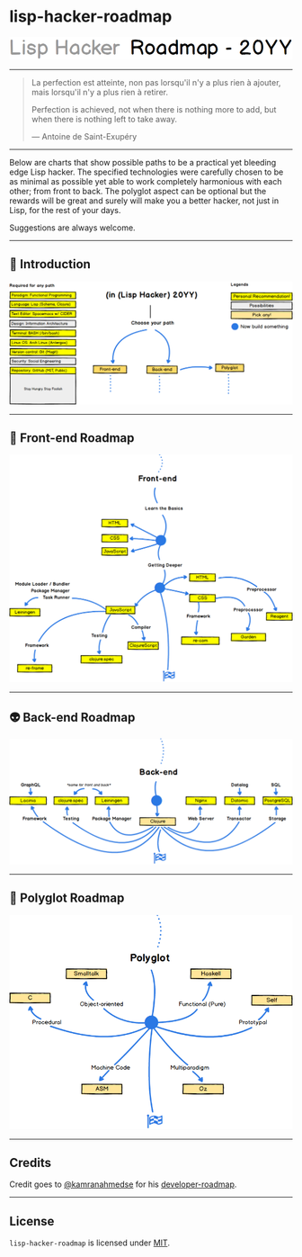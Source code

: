 lisp-hacker-roadmap
===================

![Lisp Hacker Roadmap](./project-files/banner.png)

-------------------------------------------------------------------------------

> La perfection est atteinte, non pas lorsqu'il n'y a plus rien à ajouter, mais lorsqu'il n'y a plus rien à retirer.
>
> Perfection is achieved, not when there is nothing more to add, but when there is nothing left to take away.
>
> &mdash; Antoine de Saint-Exupéry

-------------------------------------------------------------------------------

Below are charts that show possible paths to be a practical yet bleeding edge Lisp hacker.
The specified technologies were carefully chosen to be as minimal as possible yet able to work completely harmonious with each other; from front to back.
The polyglot aspect can be optional but the rewards will be great and surely will make you a better hacker, not just in Lisp, for the rest of your days.

Suggestions are always welcome.

-------------------------------------------------------------------------------

🚀 Introduction
---------------

![](./project-files/intro-map.png)

-------------------------------------------------------------------------------

🎨 Front-end Roadmap
--------------------

![](./project-files/front-end.png)

-------------------------------------------------------------------------------

👽 Back-end Roadmap
-------------------

![](./project-files/back-end.png)

-------------------------------------------------------------------------------

## 👷 Polyglot Roadmap

![](./project-files/polyglot.png)

-------------------------------------------------------------------------------

Credits
-------

Credit goes to [@kamranahmedse] for his [developer-roadmap].

-------------------------------------------------------------------------------

License
-------

`lisp-hacker-roadmap` is licensed under [MIT].

[@kamranahmedse]: https://github.com/kamranahmedse
[developer-roadmap]: https://github.com/kamranahmedse/developer-roadmap
[MIT]: ./LICENSE.md
